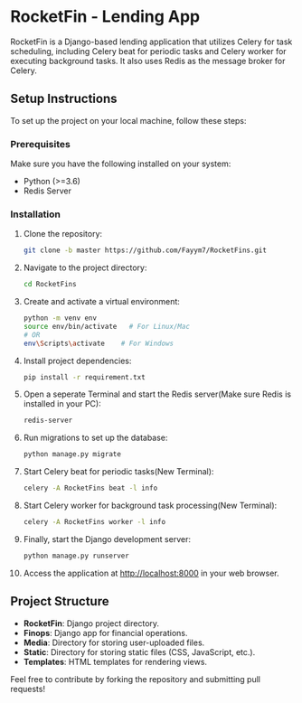 
# RocketFin - Lending App

RocketFin is a Django-based lending application that utilizes Celery for task scheduling, including Celery beat for periodic tasks and Celery worker for executing background tasks. It also uses Redis as the message broker for Celery.

## Setup Instructions

To set up the project on your local machine, follow these steps:

### Prerequisites

Make sure you have the following installed on your system:

- Python (>=3.6)
- Redis Server

### Installation

1. Clone the repository:
   ```bash
   git clone -b master https://github.com/Fayym7/RocketFins.git
   ```

2. Navigate to the project directory:
   ```bash
   cd RocketFins
   ```

3. Create and activate a virtual environment:
   ```bash
   python -m venv env
   source env/bin/activate   # For Linux/Mac
   # OR
   env\Scripts\activate    # For Windows
   ```

4. Install project dependencies:
   ```bash
   pip install -r requirement.txt
   ```

5. Open a seperate Terminal and start the Redis server(Make sure Redis is installed in your PC):
   ```bash
   redis-server
   ```

6. Run migrations to set up the database:
   ```bash
   python manage.py migrate
   ```

7. Start Celery beat for periodic tasks(New Terminal):
   ```bash
   celery -A RocketFins beat -l info
   ```

8. Start Celery worker for background task processing(New Terminal):
   ```bash
   celery -A RocketFins worker -l info
   ```

9. Finally, start the Django development server:
   ```bash
   python manage.py runserver
   ```

10. Access the application at [http://localhost:8000](http://localhost:8000) in your web browser.

## Project Structure

- **RocketFin**: Django project directory.
- **Finops**: Django app for financial operations.
- **Media**: Directory for storing user-uploaded files.
- **Static**: Directory for storing static files (CSS, JavaScript, etc.).
- **Templates**: HTML templates for rendering views.


Feel free to contribute by forking the repository and submitting pull requests!


